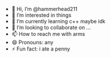 - 👋 Hi, I’m @hammerhead211
- 👀 I’m interested in things
- 🌱 I’m currently learning c++ maybe idk
- 💞️ I’m looking to collaborate on ...
- 📫 How to reach me with arms
- 😄 Pronouns: any
- ⚡ Fun fact: i ate a penny

<!---
hammerhead211/hammerhead211 is a ✨ special ✨ repository because its `README.md` (this file) appears on your GitHub profile.
You can click the Preview link to take a look at your changes.
--->
